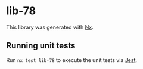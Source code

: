 # lib-78

This library was generated with [Nx](https://nx.dev).

## Running unit tests

Run `nx test lib-78` to execute the unit tests via [Jest](https://jestjs.io).
